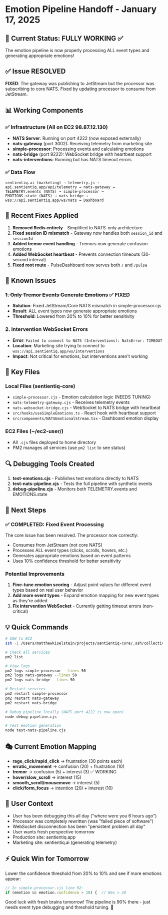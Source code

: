 # Emotion Pipeline Handoff - January 17, 2025

## 🎯 Current Status: FULLY WORKING ✅
The emotion pipeline is now properly processing ALL event types and generating appropriate emotions!

## ✅ Issue RESOLVED
**FIXED**: The gateway was publishing to JetStream but the processor was subscribing to core NATS. Fixed by updating processor to consume from JetStream.

## 📊 Working Components

### ✅ Infrastructure (All on EC2 98.87.12.130)
- **NATS Server**: Running on port 4222 (now exposed externally)
- **nats-gateway** (port 3002): Receiving telemetry from marketing site
- **simple-processor**: Processing events and calculating emotions
- **nats-bridge** (port 9222): WebSocket bridge with heartbeat support
- **nats-interventions**: Running but has NATS timeout errors

### ✅ Data Flow
```
sentientiq.ai (marketing) → telemetry.js →
api.sentientiq.app/api/telemetry → nats-gateway →
TELEMETRY.events (NATS) → simple-processor →
EMOTIONS.state (NATS) → nats-bridge →
wss://api.sentientiq.app/ws/nats → Dashboard
```

## 🔧 Recent Fixes Applied

1. **Removed Redis entirely** - Simplified to NATS-only architecture
2. **Fixed session ID mismatch** - Gateway now handles both `session_id` and `sessionId`
3. **Added tremor event handling** - Tremors now generate confusion emotions
4. **Added WebSocket heartbeat** - Prevents connection timeouts (30-second interval)
5. **Fixed root route** - PulseDashboard now serves both `/` and `/pulse`

## 🐛 Known Issues

### ~~1. Only Tremor Events Generate Emotions~~ ✅ FIXED
- **Solution**: Fixed JetStream/Core NATS mismatch in simple-processor.cjs
- **Result**: ALL event types now generate appropriate emotions
- **Threshold**: Lowered from 20% to 10% for better sensitivity

### 2. Intervention WebSocket Errors
- **Error**: `Failed to connect to NATS (Interventions): NatsError: TIMEOUT`
- **Location**: Marketing site trying to connect to `wss://api.sentientiq.app/ws/interventions`
- **Impact**: Not critical for emotions, but interventions aren't working

## 📁 Key Files

### Local Files (sentientiq-core)
- `simple-processor.cjs` - Emotion calculation logic (NEEDS TUNING)
- `nats-telemetry-gateway.cjs` - Receives telemetry events
- `nats-websocket-bridge.cjs` - WebSocket to NATS bridge with heartbeat
- `src/hooks/useSimpleEmotions.ts` - React hook with heartbeat support
- `src/components/NATSEmotionalStream.tsx` - Dashboard emotion display

### EC2 Files (~/ec2-user/)
- All `.cjs` files deployed to home directory
- PM2 manages all services (use `pm2 list` to see status)

## 🔍 Debugging Tools Created

1. **test-emotions.cjs** - Publishes test emotions directly to NATS
2. **test-nats-pipeline.cjs** - Tests the full pipeline with synthetic events
3. **debug-pipeline.cjs** - Monitors both TELEMETRY.events and EMOTIONS.state

## 🚀 Next Steps

### ✅ COMPLETED: Fixed Event Processing
The core issue has been resolved. The processor now correctly:
- Consumes from JetStream (not core NATS)
- Processes ALL event types (clicks, scrolls, hovers, etc.)
- Generates appropriate emotions based on event patterns
- Uses 10% confidence threshold for better sensitivity

### Potential Improvements
1. **Fine-tune emotion scoring** - Adjust point values for different event types based on real user behavior
2. **Add more event types** - Expand emotion mapping for new event types as they're added
3. **Fix intervention WebSocket** - Currently getting timeout errors (non-critical)

## 💡 Quick Commands

```bash
# SSH to EC2
ssh -i /Users/matthewkiselstein/projects/sentientiq-core/.ssh/collective-backend.pem ec2-user@98.87.12.130

# Check all services
pm2 list

# View logs
pm2 logs simple-processor --lines 50
pm2 logs nats-gateway --lines 50
pm2 logs nats-bridge --lines 50

# Restart services
pm2 restart simple-processor
pm2 restart nats-gateway
pm2 restart nats-bridge

# Debug pipeline locally (NATS port 4222 is now open)
node debug-pipeline.cjs

# Test emotion generation
node test-nats-pipeline.cjs
```

## 🎭 Current Emotion Mapping
- **rage_click/rapid_click** → frustration (30 points each)
- **erratic_movement** → confusion (20) + frustration (10)
- **tremor** → confusion (5) + interest (3) ✅ WORKING
- **hover/slow_scroll** → interest (15)
- **smooth_scroll/mousemove** → interest (5)
- **click/form_focus** → intention (20) + interest (10)

## 📝 User Context
- User has been debugging this all day ("where were you 6 hours ago")
- Processor was completely rewritten (was "failed piece of software")
- WebSocket disconnection has been "persistent problem all day"
- User wants fresh perspective tomorrow
- Production site: sentientiq.app
- Marketing site: sentientiq.ai (generating telemetry)

## ⚡ Quick Win for Tomorrow
Lower the confidence threshold from 20% to 10% and see if more emotions appear:
```javascript
// In simple-processor.cjs line 92:
if (emotion && emotion.confidence > 10) {  // Was > 20
```

Good luck with fresh brains tomorrow! The pipeline is 90% there - just needs event type debugging and threshold tuning. 🚀